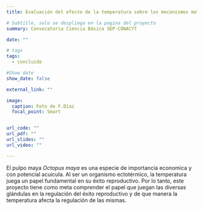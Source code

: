 ```yaml
---
title: Evaluación del efecto de la temperatura sobre los mecanismos moleculares y fisiológicos que regulan la reproducción de Octopus maya.

# Subtitle, solo se despliega en la pagina del proyecto
summary: Convocatoria Ciencia Básica SEP-CONACYT 

date: ""

# tags
tags:
  - concluido

#Show date
show_date: false

external_link: ""

image:
  caption: Foto de F.Díaz
  focal_point: Smart


url_code: ""
url_pdf: ""
url_slides: ""
url_video: ""

---
```


El pulpo maya _Octopus maya_ es una especie de importancia economica y con potencial acuicula. Al ser un organismo ectotérmico, la temperatura juega un papel fundamental en su éxito reproductivo. Por lo tanto, este proyecto tiene como meta comprender el papel que juegan las diversas glándulas en la regulación del éxito reproductivo y de que manera la temperatura afecta la regulación de las mismas. 